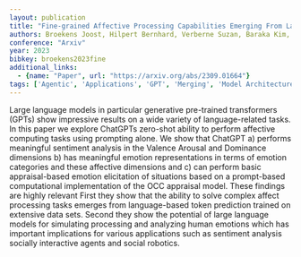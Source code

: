 ```yaml
---
layout: publication
title: "Fine-grained Affective Processing Capabilities Emerging From Large Language Models"
authors: Broekens Joost, Hilpert Bernhard, Verberne Suzan, Baraka Kim, Gebhard Patrick, Plaat Aske
conference: "Arxiv"
year: 2023
bibkey: broekens2023fine
additional_links:
  - {name: "Paper", url: "https://arxiv.org/abs/2309.01664"}
tags: ['Agentic', 'Applications', 'GPT', 'Merging', 'Model Architecture', 'Pretraining Methods', 'Prompting', 'Transformer']
---
```

Large language models in particular generative pre-trained transformers (GPTs) show impressive results on a wide variety of language-related tasks. In this paper we explore ChatGPTs zero-shot ability to perform affective computing tasks using prompting alone. We show that ChatGPT a) performs meaningful sentiment analysis in the Valence Arousal and Dominance dimensions b) has meaningful emotion representations in terms of emotion categories and these affective dimensions and c) can perform basic appraisal-based emotion elicitation of situations based on a prompt-based computational implementation of the OCC appraisal model. These findings are highly relevant First they show that the ability to solve complex affect processing tasks emerges from language-based token prediction trained on extensive data sets. Second they show the potential of large language models for simulating processing and analyzing human emotions which has important implications for various applications such as sentiment analysis socially interactive agents and social robotics.
